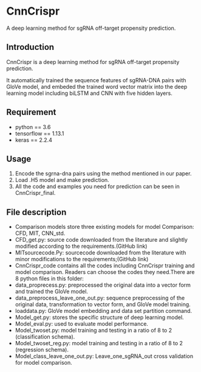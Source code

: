# CnnCrispr
A deep learning method for sgRNA off-target propensity prediction.

## Introduction
CnnCrispr is a deep learning method for sgRNA off-target propensity prediction. 

It automatically trained the sequence features of sgRNA-DNA pairs with GloVe model, and embeded the trained word vector matrix into the deep learning model including biLSTM and CNN with five hidden layers. 

## Requirement
* python == 3.6
* tensorflow == 1.13.1
* keras == 2.2.4

## Usage
1. Encode the sgrna-dna pairs  using the method mentioned in our paper.
2. Load .H5 model and make prediction.
3. All the code and examples you need for prediction can be seen in CnnCrispr_final.

## File description

* Comparison models store three existing models for model Comparison: CFD, MIT, CNN_std.
* CFD_get.py: source code downloaded from the literature and slightly modified according to the requirements.(GitHub link)
* MITsourcecode.Py: sourcecode downloaded from the literature with minor modifications to the requirements;(GitHub link)
* CnnCrispr_code contains all the codes including CnnCrispr training and model comparison. Readers can choose the codes they need.There are 8 python files in this folder:
* data_proprecess.py: preprocessed the original data into a vector form and trained the GloVe model.
* data_preprocess_leave_one_out.py: sequence preprocessing of the original data, transformation to vector form, and GloVe model training.
* loaddata.py: GloVe model embedding and data set partition command.
* Model_get.py: stores the specific structure of deep learning model.
* Model_eval.py: used to evaluate model performance.
* Model_twoset.py: model training and testing in a ratio of 8 to 2 (classification schema).
* Model_twoset_reg.py: model training and testing in a ratio of 8 to 2 (regression schema).
* Model_class_leave_one_out.py: Leave_one_sgRNA_out cross validation for model comparison.
